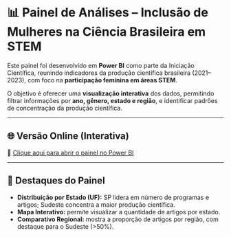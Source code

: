 # 📊 Painel de Análises – Inclusão de Mulheres na Ciência Brasileira em STEM

Este painel foi desenvolvido em **Power BI** como parte da Iniciação Científica, reunindo indicadores da produção científica brasileira (2021–2023), com foco na **participação feminina em áreas STEM**.

O objetivo é oferecer uma **visualização interativa** dos dados, permitindo filtrar informações por **ano, gênero, estado e região**, e identificar padrões de concentração da produção científica.

---

## 🌐 Versão Online (Interativa)

🔗 [Clique aqui para abrir o painel no Power BI](https://app.powerbi.com/groups/me/reports/a76d7687-9fee-4eec-b6ab-676185c166bd/b65fad18172b98588cda?experience=power-bi)

---

## 🔎 Destaques do Painel
- **Distribuição por Estado (UF):** SP lidera em número de programas e artigos; Sudeste concentra a maior produção científica.  
- **Mapa Interativo:** permite visualizar a quantidade de artigos por estado.  
- **Comparativo Regional:** mostra a proporção de artigos por região, com destaque para o Sudeste (>50%).  


